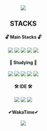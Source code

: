 <div align= " center ">
 <img src="https://capsule-render.vercel.app/api?type=waving&color=0:fdb7b7,100:899fdb&height=300&section=header&text=100DanO&fontSize=70&fontColor=EEEEEE&fontAlign=100">
 <h2>STACKS</h2>

 ####   🔓️ Main Stacks 🔓️
<img src="https://img.shields.io/badge/html-E34F26?style=flat&logo=html5&logoColor=white"/> <img src="https://img.shields.io/badge/css-1572B6?style=flat&logo=css3&logoColor=white"/> 
<img src="https://img.shields.io/badge/javascript-F7DF1E?style=flat&logo=javascript&logoColor=black"/>
<img src="https://img.shields.io/badge/react-61DAFB?style=flat&logo=react&logoColor=black"/>
<img src="https://img.shields.io/badge/node.js-339933?style=flat&logo=Node.js&logoColor=white"/>
 <br>

####    🔏 Studying 🔏
<img src="https://img.shields.io/badge/mysql-4479A1?style=flat&logo=mysql&logoColor=white"/> <img src="https://img.shields.io/badge/mongoDB-47A248?style=flat&logo=MongoDB&logoColor=white"/>
<img src="https://img.shields.io/badge/java-007396?style=flat&logo=java&logoColor=white"/>
<img src="https://img.shields.io/badge/spring-6DB33F?style=flat&logo=spring&logoColor=white"/>
<img src="https://img.shields.io/badge/flutter-02569B?style=flat&logo=flutter&logoColor=white"/>
<br>

####  🛠️ IDE 🛠️
<img src = "https://img.shields.io/badge/VSC-007ACC.svg?&style=for-the-badge&logo=Visual%20Studio%20Code&logoColor=white"/> <img src = "https://img.shields.io/badge/Eclipse-2C2255.svg?&style=for-the-badge&logo=Eclipse%20IDE&logoColor=white"/> 
<img src="https://img.shields.io/badge/Intellij IDEA-black?style=or-the-badge&logo=Intellij IDEA&logoColor=white"/>

 #### ✔WakaTime✔
 <a href="https://wakatime.com"><img src="https://wakatime.com/share/@Dan_O/77a833c2-7d83-43d3-936b-46eb29cbca5a.png" /></a>

</div>
